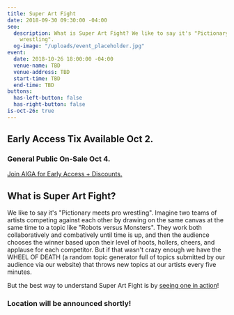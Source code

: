 ```yaml
---
title: Super Art Fight
date: 2018-09-30 09:30:00 -04:00
seo:
  description: What is Super Art Fight? We like to say it's "Pictionary meets pro
    wrestling".
  og-image: "/uploads/event_placeholder.jpg"
event:
  date: 2018-10-26 18:00:00 -04:00
  venue-name: TBD
  venue-address: TBD
  start-time: TBD
  end-time: TBD
buttons:
  has-left-button: false
  has-right-button: false
is-oct-26: true
---
```


## Early Access Tix Available Oct 2. 
### General Public On-Sale Oct 4.
[Join AIGA for Early Access + Discounts.](http://dc.aiga.org/membership/membership-rates/)


## What is Super Art Fight? 

We like to say it's "Pictionary meets pro wrestling". Imagine two teams of artists competing against each other by drawing on the same canvas at the same time to a topic like "Robots versus Monsters". They work both collaboratively and combatively until time is up, and then the audience chooses the winner based upon their level of hoots, hollers, cheers, and applause for each competitor. But if that wasn't crazy enough we have the WHEEL OF DEATH (a random topic generator full of topics submitted by our audience via our website) that throws new topics at our artists every five minutes.

But the best way to understand Super Art Fight is by [seeing one in action](https://www.youtube.com/watch?v=GYxN9NW7HrI)!

### Location will be announced shortly!
